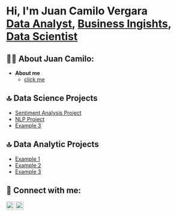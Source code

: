 <h1>Hi, I'm Juan Camilo Vergara <br/><a href="https://www.linkedin.com/in/juan-camilo-vergara-7021b080/">Data Analyst</a>, <a href="https://www.linkedin.com/in/juan-camilo-vergara-7021b080/">Business Ingishts</a>, <a href="https://www.linkedin.com/in/juan-camilo-vergara-7021b080/">Data Scientist</a></h1>

<h2>👨‍💻 About Juan Camilo:</h2>

- <b>About me </b>
  - [click me](https://github.com/juancvergara1/aboutme/blob/main/README.md)

<h2>🔝 Data Science Projects</h2>

- [Sentiment Analysis Project](https://github.com/juancvergara1/sentiment_analysis)
- [NLP Project]()
- [Example 3]()

<h2>🔝 Data Analytic Projects</h2>

- [Example 1]()
- [Example 2]()
- [Example 3]()


<h2> 🤳 Connect with me:</h2>

[<img align="left" alt="JoshMadakor | LinkedIn" width="22px" src="https://cdn.jsdelivr.net/npm/simple-icons@v3/icons/linkedin.svg" />][linkedin]
[<img align="left" alt="JoshMadakor | Instagram" width="22px" src="https://cdn.jsdelivr.net/npm/simple-icons@v3/icons/instagram.svg" />][instagram]


[instagram]: https://www.instagram.com/juancvergara/ 
[linkedin]: https://www.linkedin.com/in/juan-camilo-vergara-7021b080/

<!--
**juancvergara1/juancvergara1** is a ✨ _special_ ✨ repository because its `README.md` (this file) appears on your GitHub profile.

Here are some ideas to get you started:

- 🔭 I’m currently working on ...
- 🌱 I’m currently learning ...
- 👯 I’m looking to collaborate on ...
- 🤔 I’m looking for help with ...
- 💬 Ask me about ...
- 📫 How to reach me: ...
- 😄 Pronouns: ...
- ⚡ Fun fact: ...
-->
